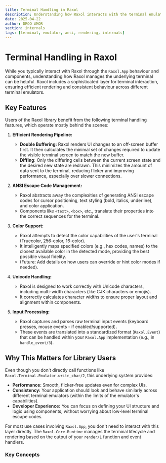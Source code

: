 ```yaml
---
title: Terminal Handling in Raxol
description: Understanding how Raxol interacts with the terminal emulator
date: 2025-04-22
author: DROO AMOR
section: internals
tags: [terminal, emulator, ansi, rendering, internals]
---
```


# Terminal Handling in Raxol

While you typically interact with Raxol through the `Raxol.App` behaviour and components, understanding how Raxol manages the underlying terminal can be helpful. Raxol includes a sophisticated layer for terminal interaction, ensuring efficient rendering and consistent behaviour across different terminal emulators.

## Key Features

Users of the Raxol library benefit from the following terminal handling features, which operate mostly behind the scenes:

1.  **Efficient Rendering Pipeline:**

    - **Double Buffering:** Raxol renders UI changes to an off-screen buffer first. It then calculates the minimal set of changes required to update the visible terminal screen to match the new buffer.
    - **Diffing:** Only the differing cells between the current screen state and the desired new state are redrawn. This minimizes the amount of data sent to the terminal, reducing flicker and improving performance, especially over slower connections.

2.  **ANSI Escape Code Management:**

    - Raxol abstracts away the complexities of generating ANSI escape codes for cursor positioning, text styling (bold, italics, underline), and color application.
    - Components like `<text>`, `<box>`, etc., translate their properties into the correct sequences for the terminal.

3.  **Color Support:**

    - Raxol attempts to detect the color capabilities of the user's terminal (Truecolor, 256-color, 16-color).
    - It intelligently maps specified colors (e.g., hex codes, names) to the closest available color in the detected mode, providing the best possible visual fidelity.
    - (Future: Add details on how users can override or hint color modes if needed).

4.  **Unicode Handling:**

    - Raxol is designed to work correctly with Unicode characters, including multi-width characters (like CJK characters or emojis).
    - It correctly calculates character widths to ensure proper layout and alignment within components.

5.  **Input Processing:**
    - Raxol captures and parses raw terminal input events (keyboard presses, mouse events - if enabled/supported).
    - These events are translated into a standardized format (`Raxol.Event`) that can be handled within your `Raxol.App` implementation (e.g., in `handle_event/3`).

## Why This Matters for Library Users

Even though you don't directly call functions like `Raxol.Terminal.Emulator.write_char/2`, this underlying system provides:

- **Performance:** Smooth, flicker-free updates even for complex UIs.
- **Consistency:** Your application should look and behave similarly across different terminal emulators (within the limits of the emulator's capabilities).
- **Developer Experience:** You can focus on defining your UI structure and logic using components, without worrying about low-level terminal escape codes.

For most use cases involving `Raxol.App`, you don't need to interact with this layer directly. The `Raxol.Core.Runtime` manages the terminal lifecycle and rendering based on the output of your `render/1` function and event handlers.

### Key Concepts
